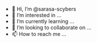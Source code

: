 - 👋 Hi, I’m @sarasa-scybers
- 👀 I’m interested in ...
- 🌱 I’m currently learning ...
- 💞️ I’m looking to collaborate on ...
- 📫 How to reach me ...

<!---
sarasa-scybers/sarasa-scybers is a ✨ special ✨ repository because its `README.md` (this file) appears on your GitHub profile.
You can click the Preview link to take a look at your changes.
--->
